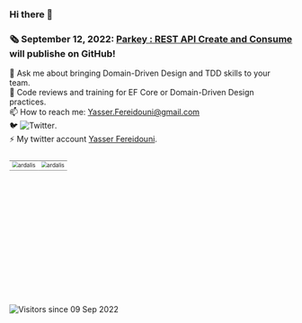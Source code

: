 ### Hi there 👋
<!--
**yfereidouni/yfereidouni** is a ✨ _special_ ✨ repository because its `README.md` (this file) appears on your GitHub profile.
-->
### :newspaper_roll: September 12, 2022: [Parkey : REST API Create and Consume](https://github.com/yfereidouni/Parky.git) will publishe on GitHub! 
💬 Ask me about bringing Domain-Driven Design and TDD skills to your team.  
:brain: Code reviews and training for EF Core or Domain-Driven Design practices.  
📫 How to reach me: Yasser.Fereidouni@gmail.com   
🐦 ![Twitter](https://img.shields.io/twitter/follow/fereidouni?style=social).  
⚡ My twitter account [Yasser Fereidouni](https://twitter.com/fereidouni).

<svg fill="none" viewBox="0 0 800 400" width="800" height="400" xmlns="http://www.w3.org/2000/svg">
	<foreignObject width="100%" height="100%">
        <table style="border: none;">
            <tr style="border: none;">
                <td style="border: none;">
                    <div>
                        <img align="center" src="https://github-readme-stats.vercel.app/api?username=yfereidouni&show_icons=true&theme=default" alt="ardalis" />
                    <div/>
                </td>
                <td style="border: none;">
                    <div>
                        <img align="center" src="https://github-readme-stats.vercel.app/api/top-langs/?username=yfereidouni&layout=compact&hide=html&theme=default" alt="ardalis" />
                    <div/>
                </td>
            </tr>
        </table>
	</foreignObject>
</svg>

![Visitors since 09 Sep 2022](https://visitor-badge.glitch.me/badge?page_id=yfereidouni.yfereidouni)

